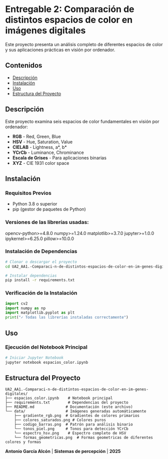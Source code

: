 # Entregable 2: Comparación de distintos espacios de color en imágenes digitales

Este proyecto presenta un análisis completo de diferentes espacios de color y sus aplicaciones prácticas en visión por ordenador.

## Contenidos

- [Descripción](#descripción)
- [Instalación](#instalación)
- [Uso](#uso)
- [Estructura del Proyecto](#estructura-del-proyecto)

## Descripción

Este proyecto examina seis espacios de color fundamentales en visión por ordenador:

- **RGB** - Red, Green, Blue
- **HSV** - Hue, Saturation, Value
- **CIELAB** - Lightness, a*, b* 
- **YCrCb** - Luminance, Chrominance
- **Escala de Grises** - Para aplicaciones binarias
- **XYZ** - CIE 1931 color space

## Instalación

### Requisitos Previos
- Python 3.8 o superior
- pip (gestor de paquetes de Python)


### Versiones de las librerías usadas: 

opencv-python>=4.8.0
numpy>=1.24.0
matplotlib>=3.7.0
jupyter>=1.0.0
ipykernel>=6.25.0
pillow>=10.0.0

### Instalación de Dependencias

```bash
# Clonar o descargar el proyecto
cd UA2_AA1.-Comparaci-n-de-distintos-espacios-de-color-en-im-genes-digitales

# Instalar dependencias
pip install -r requirements.txt
```

### Verificación de la Instalación

```python
import cv2
import numpy as np
import matplotlib.pyplot as plt
print("✓ Todas las librerías instaladas correctamente")
```

## Uso

### Ejecución del Notebook Principal

```bash
# Iniciar Jupyter Notebook
jupyter notebook espacios_color.ipynb
```

## Estructura del Proyecto

```
UA2_AA1.-Comparaci-n-de-distintos-espacios-de-color-en-im-genes-digitales/
├── espacios_color.ipynb    # Notebook principal
├── requirements.txt        # Dependencias del proyecto
├── README.md              # Documentación (este archivo)
└── data/                  # Imágenes generadas automáticamente
    ├── gradiente_rgb.png  # Gradientes de colores primarios
    ├── colores_saturados.png # Colores puros 
    ├── codigo_barras.png  # Patrón para análisis binario
    └── tonos_piel.png     # Tonos para detección YCrCb
    └── espectro_hsv.png    # Espectro completo de HSV
    └── formas_geometricas.png  # Formas geometricas de diferentes colores y formas
```

**Antonio García Alcón** | **Sistemas de percepción** | **2025**
